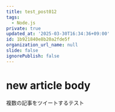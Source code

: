 ```yaml
---
title: test_post012
tags:
  - Node.js
private: true
updated_at: '2025-03-30T16:34:36+09:00'
id: 1b921840e8b20a2fde5f
organization_url_name: null
slide: false
ignorePublish: false
---
```

# new article body
複数の記事をツイートするテスト
